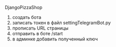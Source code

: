 DjangoPizzaShop

1. создать бота
2. записать токен в файл settingTelegramBot.py
3. прописать URL страницы
4. отправить в боте /start
5. в админке добавить полученный ключ